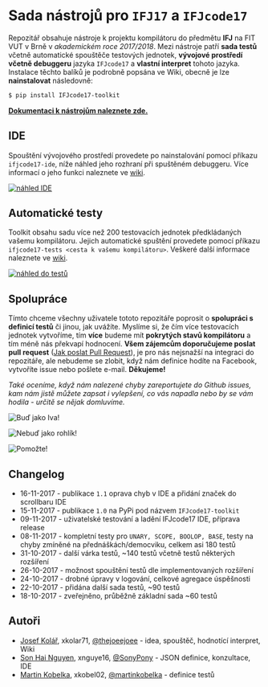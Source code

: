 # Sada nástrojů pro `IFJ17` a `IFJcode17`
Repozitář obsahuje nástroje k projektu kompilátoru do předmětu **IFJ** na FIT VUT v Brně v _akademickém roce 2017/2018_. Mezi nástroje patří **sada testů** včetně automatické spouštěče testových jednotek, **vývojové prostředí včetně debuggeru** jazyka `IFJcode17` a **vlastní interpret** tohoto jazyka.
Instalace těchto balíků je podrobně popsána ve Wiki, obecně je lze **nainstalovat** následovně:

```bash
$ pip install IFJcode17-toolkit
```
**[Dokumentaci k nástrojům naleznete zde.](https://github.com/thejoeejoee/VUT-FIT-IFJ-2017-tests/wiki)**

## IDE
Spouštění vývojového prostředí provedete po nainstalování pomocí příkazu `ifjcode17-ide`, níže náhled jeho rozhraní při spuštěném debuggeru. Více informací o jeho funkci naleznete ve [wiki](https://github.com/thejoeejoee/VUT-FIT-IFJ-2017-toolkit/wiki/V%C3%BDvojov%C3%A9-prost%C5%99ed%C3%AD-pro-IFJcode17).

[![náhled IDE](https://ctrlv.cz/shots/2017/11/16/axPA.png)](https://ctrlv.cz/shots/2017/11/16/axPA.png)

## Automatické testy
Toolkit obsahu sadu více než 200 testovacích jednotek předkládaných vašemu kompilátoru. Jejich automatické spuštění provedete pomocí příkazu `ifjcode17-tests <cesta k vašemu kompilátoru>`. Veškeré další informace naleznete ve [wiki](https://github.com/thejoeejoee/VUT-FIT-IFJ-2017-toolkit/wiki/Automatick%C3%A9-testy).

[![náhled do testů](https://ctrlv.cz/shots/2017/11/16/yVIi.png)](https://ctrlv.cz/shots/2017/11/16/yVIi.png)

## Spolupráce
Tímto chceme všechny uživatele tototo repozitáře poprosit o **spolupráci s definicí testů** či jinou, jak uvážíte. Myslíme si, že čím více testovacích jednotek vytvoříme, tím **více** budeme mít **pokrytých stavů kompilátoru** a tím méně nás překvapí hodnocení. 
**Všem zájemcům doporučujeme poslat pull request** ([Jak poslat Pull Request](https://blog.tomasfejfar.cz/jak-udelat-pullrequest/)), je pro nás nejsnažší na integraci do repozitáře, ale nebudeme se zlobit, když nám definice hodíte na Facebook, vytvoříte issue nebo pošlete e-mail. **Děkujeme!**

_Také oceníme, když nám nalezené chyby zareportujete do Github issues, kam nám jistě můžete zapsat i vylepšení, co vás napadla nebo by se vám hodila - určitě se nějak domluvíme._

![Buď jako Iva!](https://ctrlv.cz/shots/2017/11/16/XwNo.png)

![Nebuď jako rohlík!](https://ctrlv.cz/shots/2017/11/16/cNpu.png)

![Pomožte!](https://ctrlv.cz/shots/2017/10/10/KP3O.png)

## Changelog
* 16-11-2017 - publikace `1.1` oprava chyb v IDE a přidání značek do scrollbaru IDE
* 15-11-2017 - publikace `1.0` na PyPi pod názvem `IFJcode17-toolkit`
* 09-11-2017 - uživatelské testování a ladění IFJcode17 IDE, příprava release
* 08-11-2017 - kompletní testy pro `UNARY, SCOPE, BOOLOP, BASE`, testy na chyby zmíněné na přednáškách/democviku, celkem asi 180 testů
* 31-10-2017 - další várka testů, ~140 testů včetně testů některých rozšíření
* 26-10-2017 - možnost spouštění testů dle implementovaných rozšíření
* 24-10-2017 - drobné úpravy v logování, celkové agregace úspěšnosti
* 22-10-2017 - přidána další sada testů, ~90 testů
* 18-10-2017 - zveřejněno, průběžně základní sada ~60 testů

## Autoři
- [Josef Kolář](https://www.facebook.com/kolar.joe), xkolar71, [@thejoeejoee](https://github.com/thejoeejoee) - idea, spouštěč, hodnotící interpret, Wiki
- [Son Hai Nguyen](https://www.facebook.com/sony.nguyen.98), xnguye16, [@SonyPony](https://github.com/SonyPony) - JSON definice, konzultace, IDE
- [Martin Kobelka](https://www.facebook.com/martin.kobelka), xkobel02, [@martinkobelka](https://github.com/martinkobelka) - definice testů

